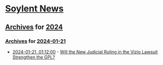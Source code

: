 # [Soylent News](../../../README.md)

## [Archives](../../index.md) for [2024](../index.md)

### [Archives](../../index.md) for [2024-01-21](index.md)

* [2024-01-21, 01:12:00](https://soylentnews.org/article.pl?sid=24/01/19/0513201&from=rss) - [Will the New Judicial Ruling in the Vizio Lawsuit Strengthen the GPL?](https://soylentnews.org/article.pl?sid=24/01/19/0513201&from=rss)
